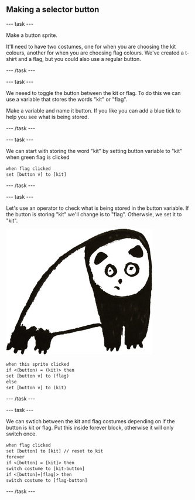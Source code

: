 ## Making a selector button

--- task ---

Make a button sprite. 

It'll need to have two costumes, one for when you are choosing the kit colours, another for when you are choosing flag colours. We've created a t-shirt and a flag, but you could also use a regular button. 

--- /task ---


--- task ---

We neeed to toggle the button between the kit or flag. To do this we can use a variable that stores the words "kit" or "flag". 

Make a variable and name it button. If you like you can add a blue tick to help you see what is being stored. 

--- /task ---


--- task ---

We can start with storing the word "kit" by setting button variable to "kit" when green flag is clicked 

```blocks3
when flag clicked
set [button v] to [kit]
```

--- /task ---


--- task ---

Let's use an operator to check what is being stored in the button variable. If the button is storing "kit" we'll change is to "flag". Otherwsie, we set it to "kit".

![panda](images/img1.png)

```blocks3
when this sprite clicked
if <(button) = (kit)> then
set [button v] to (flag)
else
set [button v] to (kit)
```

--- /task ---


--- task ---

We can swtich between the kit and flag costumes depending on if the button is kit or flag. Put this inside forever block, otherwise it will only switch once. 

```blocks3
when flag clicked
set [button] to [kit] // reset to kit
forever
if <[button] = [kit]> then
switch costume to [kit-button]
if <[button]=[flag]> then
switch costume to [flag-button]
```

--- /task ---
